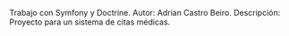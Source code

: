 Trabajo con Symfony y Doctrine.
Autor: Adrian Castro Beiro.
Descripción: Proyecto para un sistema de citas médicas.